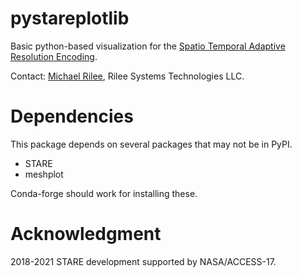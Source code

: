 # pystareplotlib

Basic python-based visualization for the [Spatio Temporal Adaptive Resolution Encoding](https://github.com/SpatioTemporal/STARE).

Contact: [Michael Rilee](mike@rilee.net), Rilee Systems Technologies LLC.

# Dependencies

This package depends on several packages that may not be in PyPI.

* STARE
* meshplot

Conda-forge should work for installing these.

# Acknowledgment

2018-2021 STARE development supported by NASA/ACCESS-17.
